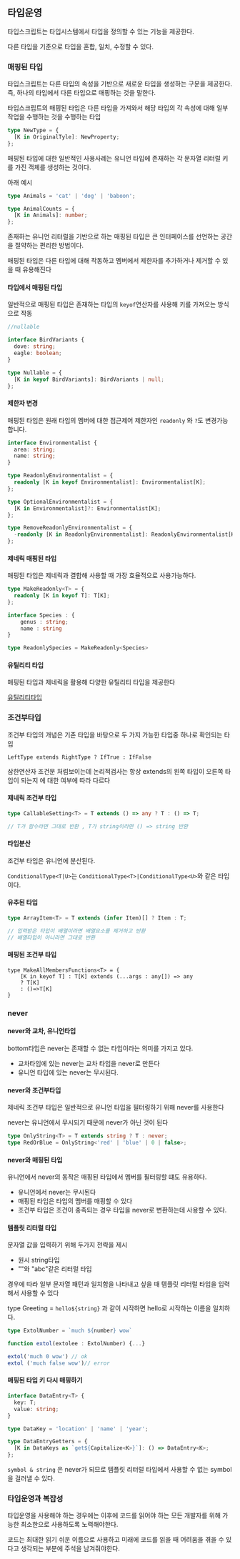 ## 타입운영

타입스크립트는 타입시스템에서 타입을 정의할 수 있는 기능을 제공한다.

다른 타입을 기준으로 타입을 혼합, 일치, 수정할 수 있다.

### 매핑된 타입

타입스크립트는 다른 타입의 속성을 기반으로 새로운 타입을 생성하는 구문을 제공한다.
즉, 하나의 타입에서 다른 타입으로 매핑하는 것을 말한다.

타입스크립트의 매핑된 타입은 다른 타입을 가져와서 해당 타입의 각 속성에 대해 일부 작업을 수행하는 것을 수행하는 타입

```ts
type NewType = {
  [K in OriginalTyle]: NewProperty;
};
```

매핑된 타입에 대한 일반적인 사용사례는 유니언 타입에 존재하는 각 문자열 리터럴 키를 가진 객체를 생성하는 것이다.

아래 예시

```ts
type Animals = 'cat' | 'dog' | 'baboon';

type AnimalCounts = {
  [K in Animals]: number;
};
```

존재하는 유니언 리터럴을 기반으로 하는 매핑된 타입은 큰 인터페이스를 선언하는 공간을 절약하는 편리한 방법이다.

매핑된 타입은 다른 타입에 대해 작동하고 멤버에서 제한자를 추가하거나 제거할 수 있을 때 유용해진다

#### 타입에서 매핑된 타입

일반적으로 매핑된 타입은 존재하는 타입의 `keyof`연산자를 사용해 키를 가져오는 방식으로 작동

```ts
//nullable

interface BirdVariants {
  dove: string;
  eagle: boolean;
}

type Nullable = {
  [K in keyof BirdVariants]: BirdVariants | null;
};
```

#### 제한자 변경

매핑된 타입은 원래 타입의 멤버에 대한 접근제어 제한자인 `readonly` 와 `?`도 변경가능합니다.

```ts
interface Environmentalist {
  area: string;
  name: string;
}

type ReadonlyEnvironmentalist = {
  readonly [K in keyof Environmentalist]: Environmentalist[K];
};

type OptionalEnvironmentalist = {
  [K in Environmentalist]?: Environmentalist[K];
};

type RemoveReadonlyEnvironmentalist = {
  -readonly [K in ReadonlyEnvironmentalist]: ReadonlyEnvironmentalist[K];
};
```

#### 제네릭 매핑된 타입

매핑된 타입은 제네릭과 결합해 사용할 때 가장 효율적으로 사용가능하다.

```ts
type MakeReadonly<T> = {
  readonly [K in keyof T]: T[K];
};

interface Species : {
    genus : string;
    name : string
}

type ReadonlySpecies = MakeReadonly<Species>
```

#### 유틸리티 타입

매핑된 타입과 제네릭을 활용해 다양한 유틸리티 타입을 제공한다

[유틸리티타입](https://inpa.tistory.com/entry/TS-%F0%9F%93%98-%ED%83%80%EC%9E%85%EC%8A%A4%ED%81%AC%EB%A6%BD%ED%8A%B8-%EC%9C%A0%ED%8B%B8%EB%A6%AC%ED%8B%B0-%ED%83%80%EC%9E%85-%F0%9F%92%AF-%EC%B4%9D%EC%A0%95%EB%A6%AC)

### 조건부타입

조건부 타입의 개념은 기존 타입을 바탕으로 두 가지 가능한 타입중 하나로 확인되는 타입

`LeftType extends RightType ? IfTrue : IfFalse`

삼한연산자 조건문 처럼보이는데 논리적검사는 항상 extends의 왼쪽 타입이 오른쪽 타입이 되는지 에 대한 여부에 따라 다르다

#### 제네릭 조건부 타입

```ts
type CallableSetting<T> = T extends () => any ? T : () => T;

// T가 함수라면 그대로 반환 , T가 string이라면 () => string 반환
```

#### 타입분산

조건부 타입은 유니언에 분산된다.

`ConditionalType<T|U>`는 `ConditionalType<T>|ConditionalType<U>`와 같은 타입이다.

#### 유추된 타입

```ts
type ArrayItem<T> = T extends (infer Item)[] ? Item : T;

// 입력받은 타입이 배열이라면 배열요소를 제거하고 반환
// 배열타입이 아니라면 그대로 반환
```

#### 매핑된 조건부 타입

```TS
type MakeAllMembersFunctions<T> = {
    [K in keyof T] : T[K] extends (...args : any[]) => any
    ? T[K]
    : ()=>T[K]
}

```

### never

#### never와 교차, 유니언타입

bottom타입은 never는 존재할 수 없는 타입이라는 의미를 가지고 있다.

- 교차타입에 있는 never는 교차 타입을 never로 만든다
- 유니언 타입에 있는 never는 무시된다.

#### never와 조건부타입

제네릭 조건부 타입은 일반적으로 유니언 타입을 필터링하기 위해 never를 사용한다

never는 유니언에서 무시되기 때문에 never가 아닌 것이 된다

```ts
type OnlyString<T> = T extends string ? T : never;
type RedOrBlue = OnlyString<'red' | 'blue' | 0 | false>;
```

#### never와 매핑된 타입

유니언에서 never의 동작은 매핑된 타입에서 멤버를 필터링할 떄도 유용하다.

- 유니언에서 never는 무시된다
- 매핑된 타입은 타입의 멤버를 매핑할 수 있다
- 조건부 타입은 조건이 충족되는 경우 타입을 never로 변환하는데 사용할 수 있다.

#### 템플릿 리터럴 타입

문자열 값을 입력하기 위해 두가지 전략을 제시

- 원시 string타입
- ""와 "abc"같은 리터럴 타입

경우에 따라 일부 문자열 패턴과 일치함을 나타내고 싶을 때 템플릿 리터럴 타입을 입력해서 사용할 수 있다

type Greeting = `hello${string}` 과 같이 시작하면 hello로 시작하는 이름을 일치하다.

```ts
type ExtolNumber = `much ${number} wow`

function extol(extolee : ExtolNumber) {...}

extol('much 0 wow') // ok
extol ('much false wow')// error
```

#### 매핑된 타입 키 다시 매핑하기

```ts
interface DataEntry<T> {
  key: T;
  value: string;
}

type DataKey = 'location' | 'name' | 'year';

type DataEntryGetters = {
  [K in DataKeys as `get${Capitalize<K>}`]: () => DataEntry<K>;
};
```

`symbol & string` 은 never가 되므로 템플릿 리터럴 타입에서 사용할 수 없는 symbol을 걸러낼 수 있다.

### 타입운영과 복잡성

타입운영을 사용해야 하는 경우에는 이후에 코드를 읽어야 하는 모든 개발자를 위해 가능한 최소한으로 사용하도록 노력해야한다.

코드는 최대한 읽기 쉬운 이름으로 사용하고 미래에 코드를 읽을 때 어려움을 겪을 수 있다고 생각되는 부분에 주석을 남겨줘야한다.
